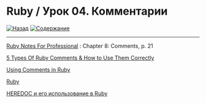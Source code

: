 # Ruby / Урок 04. Комментарии

[![Назад](https://img.shields.io/badge/-%D0%9D%D0%B0%D0%B7%D0%B0%D0%B4-brightgreen)](3.Задание.md)
[![Содержание](https://img.shields.io/badge/-%D0%A1%D0%BE%D0%B4%D0%B5%D1%80%D0%B6%D0%B0%D0%BD%D0%B8%D0%B5-purple)](README.md)

***

[Ruby Notes For Professional](https://goalkicker.com/RubyBook/) : Chapter 8: Comments, p. 21

[5 Types Of Ruby Comments & How to Use Them Correctly](https://www.rubyguides.com/2019/02/ruby-comments-explained/)

[Using Comments in Ruby](https://www.thoughtco.com/commenting-ruby-code-2908193)

[Ruby](https://ru.wikipedia.org/wiki/Ruby)

[HEREDOC и его использование в Ruby](https://theglitchy.com/n/heredoc-i-ego-ispolzovanie-v-ruby)